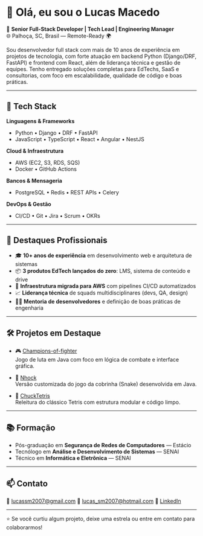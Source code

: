 # 👋 Olá, eu sou o Lucas Macedo

🎯 **Senior Full-Stack Developer | Tech Lead | Engineering Manager**  
🌐 Palhoça, SC, Brasil — Remote-Ready 🌍

Sou desenvolvedor full stack com mais de 10 anos de experiência em projetos de tecnologia, com forte atuação em backend Python (Django/DRF, FastAPI) e frontend com React, além de liderança técnica e gestão de equipes. Tenho entregado soluções completas para EdTechs, SaaS e consultorias, com foco em escalabilidade, qualidade de código e boas práticas.

---

## 🧠 Tech Stack

**Linguagens & Frameworks**  
- Python • Django • DRF • FastAPI  
- JavaScript • TypeScript • React • Angular • NestJS

**Cloud & Infraestrutura**  
- AWS (EC2, S3, RDS, SQS)  
- Docker • GitHub Actions

**Bancos & Mensageria**  
- PostgreSQL • Redis • REST APIs • Celery

**DevOps & Gestão**  
- CI/CD • Git • Jira • Scrum • OKRs

---

## 🚀 Destaques Profissionais

- 🎓 **10+ anos de experiência** em desenvolvimento web e arquitetura de sistemas
- 📦 **3 produtos EdTech lançados do zero**: LMS, sistema de conteúdo e drive
- 🔧 **Infraestrutura migrada para AWS** com pipelines CI/CD automatizados
- 📈 **Liderança técnica** de squads multidisciplinares (devs, QA, design)
- 👨‍🏫 **Mentoria de desenvolvedores** e definição de boas práticas de engenharia

---

## 🛠️ Projetos em Destaque

- 🎮 [Champions-of-fighter](https://github.com/LucasMacedo/Champions-of-fighter)  
  Jogo de luta em Java com foco em lógica de combate e interface gráfica.

- 🐍 [Nhock](https://github.com/LucasMacedo/Nhock)  
  Versão customizada do jogo da cobrinha (Snake) desenvolvida em Java.

- 🧱 [ChuckTetris](https://github.com/LucasMacedo/ChuckTetris)  
  Releitura do clássico Tetris com estrutura modular e código limpo.

---

## 📚 Formação

- Pós-graduação em **Segurança de Redes de Computadores** — Estácio  
- Tecnólogo em **Análise e Desenvolvimento de Sistemas** — SENAI  
- Técnico em **Informática e Eletrônica** — SENAI

---

## 📫 Contato

📧 lucassm2007@gmail.com 
📧 lucas_sm2007@hotmail.com
🔗 [LinkedIn](https://www.linkedin.com/in/lucas-d-595535a9)

---

⭐ Se você curtiu algum projeto, deixe uma estrela ou entre em contato para colaborarmos!
